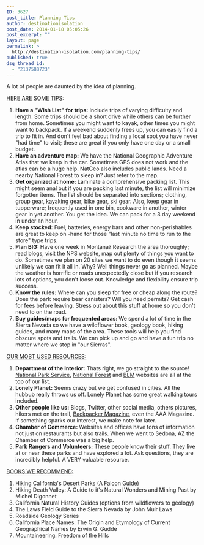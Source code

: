 ```yaml
---
ID: 3627
post_title: Planning Tips
author: destinationisolation
post_date: 2014-01-18 05:05:26
post_excerpt: ""
layout: page
permalink: >
  http://destination-isolation.com/planning-tips/
published: true
dsq_thread_id:
  - "2137588723"
---
```

A lot of people are daunted by the idea of planning.

<span style="text-decoration: underline;">HERE ARE SOME TIPS:</span>
<ol>
	<li><strong>Have a "Wish List" for trips:</strong> Include trips of varying difficulty and length. Some trips should be a short drive while others can be further from home. Sometimes you might want to kayak, other times you might want to backpack. If a weekend suddenly frees up, you can easily find a trip to fit in. And don't feel bad about finding a local spot you have never "had time" to visit; these are great if you only have one day or a small budget.</li>
	<li><strong>Have an adventure map:</strong> We have the National Geographic Adventure Atlas that we keep in the car. Sometimes GPS does not work and the atlas can be a huge help. NatGeo also includes public lands. Need a nearby National Forest to sleep in? Just refer to the map.</li>
	<li><strong>Get organized at home:</strong> Laminate a comprehensive packing list. This might seem anal but if you are packing last minute, the list will minimize forgotten items. The list should be separated into sections; clothing, group gear, kayaking gear, bike gear, ski gear. Also, keep gear in tupperware; frequently used in one bin, cookware in another, winter gear in yet another. You get the idea. We can pack for a 3 day weekend in under an hour.</li>
	<li><strong>Keep stocked:</strong> Fuel, batteries, energy bars and other non-perishables are great to keep on -hand for those "last minute no time to run to the store" type trips.</li>
	<li><strong>Plan BIG: </strong>Have one week in Montana? Research the area thoroughly; read blogs, visit the NPS website, map out plenty of things you want to do. Sometimes we plan on 20 sites we want to do even though it seems unlikely we can fit it all in. Why? Well things never go as planned. Maybe the weather is horrific or roads unexpectedly close but if you research lots of options, you don't loose out. Knowledge and flexibility ensure trip success.</li>
	<li><strong>Know the rules:</strong> Where can you sleep for free or cheap along the route? Does the park require bear canisters? Will you need permits? Get cash for fees before leaving. Stress out about this stuff at home so you don't need to on the road.</li>
	<li><strong>Buy guides/maps for frequented areas: </strong>We spend a lot of time in the Sierra Nevada so we have a wildflower book, geology book, hiking guides, and many maps of the area. These tools will help you find obscure spots and trails. We can pick up and go and have a fun trip no matter where we stop in "our Sierras".</li>
</ol>
<span style="text-decoration: underline;">OUR MOST USED RESOURCES:</span>
<ol>
	<li><strong>Department of the Interior:</strong> Thats right, we go straight to the source! <a title="NPS" href="www.nps.gov" target="_blank">National Park Service</a>, <a title="National Forest" href="http://www.fs.fed.us/recreation/" target="_blank">National Forest</a> and <a title="BLM" href="http://www.blm.gov/wo/st/en/prog/Recreation.html" target="_blank">BLM</a> websites are all at the top of our list.</li>
	<li><strong>Lonely Planet:</strong> Seems crazy but we get confused in cities. All the hubbub really throws us off. Lonely Planet has some great walking tours included.</li>
	<li><strong>Other people like us:</strong> Blogs, Twitter, other social media, others pictures, hikers met on the trail, <a title="Backpacker Mag" href="http://www.backpacker.com/" target="_blank">Backpacker Magazine</a>, even the AAA Magazine. If something sparks our interest, we make note for later.</li>
	<li><strong>Chamber of Commerce: </strong>Websites and offices have tons of information not just on restaurants but also trails. When we went to Sedona, AZ the Chamber of Commerce was a big help.</li>
	<li><strong>Park Rangers and Volunteers:</strong> These people know their stuff. They live at or near these parks and have explored a lot. Ask questions, they are incredibly helpful. A VERY valuable resource.</li>
</ol>
<span style="text-decoration: underline;">BOOKS WE RECOMMEND:</span>
<ol>
	<li>Hiking California's Desert Parks (A Falcon Guide)</li>
	<li>Hiking Death Valley: A Guide to it's Natural Wonders and Mining Past by Michel Digonnet</li>
	<li>California Natural History Guides (options from wildflowers to geology)</li>
	<li>The Laws Field Guide to the Sierra Nevada by John Muir Laws</li>
	<li>Roadside Geology Series</li>
	<li>California Place Names: The Origin and Etymology of Current Geographical Names by Erwin G. Gudde</li>
	<li>Mountaineering: Freedom of the Hills</li>
</ol>